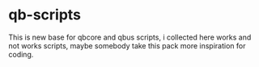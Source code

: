 # qb-scripts
This is new base for qbcore and qbus scripts, i collected here works and not works scripts, maybe somebody take this pack more inspiration for coding.
